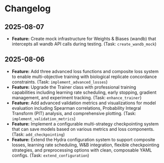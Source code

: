 # Changelog

## 2025-08-07

- **Feature:** Create mock infrastructure for Weights & Biases (wandb) that intercepts all wandb API calls during testing. (Task: `create_wandb_mock`)

## 2025-08-06

- **Feature:** Add three advanced loss functions and composite loss system to enable multi-objective training with biological replicate concordance constraints. (Task: `implement_advanced_losses`)
- **Feature:** Upgrade the Trainer class with professional training capabilities including learning rate scheduling, early stopping, gradient management, and experiment tracking. (Task: `enhance_trainer`)
- **Feature:** Add advanced validation metrics and visualizations for model evaluation including Spearman correlations, Probability Integral Transform (PIT) analysis, and comprehensive plotting. (Task: `implement_validation_metrics`)
- **Feature:** Implement a configurable multi-strategy checkpointing system that can save models based on various metrics and loss components. (Task: `add_checkpointing`)
- **Feature:** Extend the Hydra configuration system to support composite losses, learning rate scheduling, W&B integration, flexible checkpointing strategies, and preprocessing options with clean, composable YAML configs. (Task: `extend_configuration`)